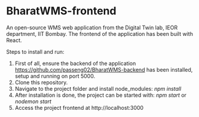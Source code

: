 # BharatWMS-frontend

An open-source WMS web application from the Digital Twin lab, IEOR department, IIT Bombay. The frontend of the application has been built with React. 

Steps to install and run: 
1. First of all, ensure the backend of the application https://github.com/passeng02/BharatWMS-backend has been installed, setup and running on port 5000.
2. Clone this repository.
3. Navigate to the project folder and install node_modules: *npm install*
4. After installation is done, the project can be started with:
   *npm start* or *nodemon start*
5. Access the project frontend at http://localhost:3000

